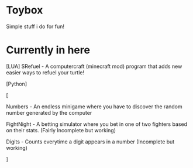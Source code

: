 # Toybox
Simple stuff i do for fun!

# Currently in here
[LUA]
SRefuel - A computercraft (minecraft mod) program that adds new easier ways to refuel your turtle!

[Python]

[

Numbers - An endless minigame where you have to discover the random number generated by the computer

FightNight - A betting simulator where you bet in one of two fighters based on their stats. (Fairly Incomplete but working)

Digits - Counts everytime a digit appears in a number (Incomplete but working)

]
